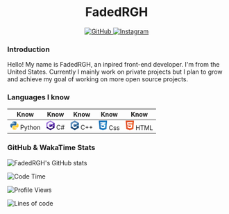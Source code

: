 <div align="center">
  <h1>FadedRGH</h1>
  <a href="https://github.com/FadedRGH">
    <img alt="GitHub" src="https://img.shields.io/badge/github%20-%23121011.svg?&style=for-the-badge&logo=github&logoColor=white">
  </a>
  <a href="https://www.instagram.com/fadedrgh">
    <img alt="Instagram" src="https://img.shields.io/badge/instagram%20-%23E4405F.svg?&style=for-the-badge&logo=Instagram&logoColor=white">
  </a>
</div>

### Introduction

Hello! My name is FadedRGH, an inpired front-end developer. I'm from the United States. Currently I mainly work on private projects but I plan to grow and achieve my goal of working on more open source projects. 

### Languages I know

 **Know**                                        | **Know**                                               | **Know**                                               | **Know**                                           | **Know**                                                  
-----------------------------------------------------|-------------------------------------------------------------|-------------------------------------------------------------|-----------------------------------------------------|--------------------------------------------------------------
 <img width="19px" src="./assets/python-5.svg"> Python | <img width="19px" src="./assets/c--4.svg"> C# | <img width="19px" src="./assets/c.svg"> C++       | <img width="19px" src="./assets/css-3.svg"> Css | <img width="19px" src="./assets/html-1.svg"> HTML                                                           |                                                             |                                                     |                                                                                                               

### GitHub & WakaTime Stats

![FadedRGH's GitHub stats](https://github-readme-stats.vercel.app/api?username=FadedRGH&show_icons=true&theme=dark)

<!--START_SECTION:waka-->
![Code Time](http://img.shields.io/badge/Code%20Time-1%2C514%20hrs%2014%20mins-blue)

![Profile Views](http://img.shields.io/badge/Profile%20Views-2-blue)

![Lines of code](https://img.shields.io/badge/From%20Hello%20World%20I%27ve%20Written-4%20Thousand%20lines%20of%20code-blue)
